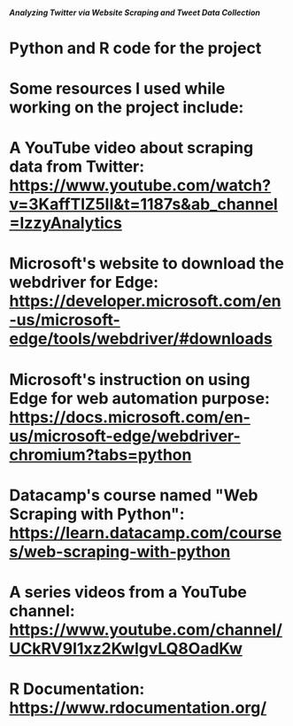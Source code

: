 ##### Analyzing Twitter via Website Scraping and Tweet Data Collection #####

# Python and R code for the project

# Some resources I used while working on the project include:

# A YouTube video about scraping data from Twitter: https://www.youtube.com/watch?v=3KaffTIZ5II&t=1187s&ab_channel=IzzyAnalytics
# Microsoft's website to download the webdriver for Edge: https://developer.microsoft.com/en-us/microsoft-edge/tools/webdriver/#downloads
# Microsoft's instruction on using Edge for web automation purpose: https://docs.microsoft.com/en-us/microsoft-edge/webdriver-chromium?tabs=python
# Datacamp's course named "Web Scraping with Python": https://learn.datacamp.com/courses/web-scraping-with-python
# A series videos from a YouTube channel: https://www.youtube.com/channel/UCkRV9I1xz2KwlgvLQ8OadKw
# R Documentation: https://www.rdocumentation.org/
